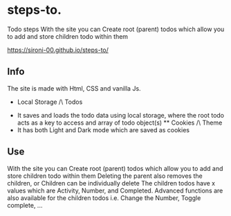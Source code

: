 # steps-to.
Todo steps
With the site you can Create root (parent) todos which allow you to add and store children todo within them

https://sironi-00.github.io/steps-to/

## Info
The site is made with Html, CSS and vanilla Js.
* Local Storage /\ Todos
- It saves and loads the todo data using local storage, where the root todo acts as a key to access and array of todo object(s)
** Cookies /\ Theme
- It has both Light and Dark mode which are saved as cookies

## Use
With the site you can Create root (parent) todos which allow you to add and store children todo within them
Deleting the parent also removes the children, or Children can be individually delete
The children todos have x values which are Activity, Number, and Completed. 
Advanced functions are also available for the children todos i.e. Change the Number, Toggle complete, ...